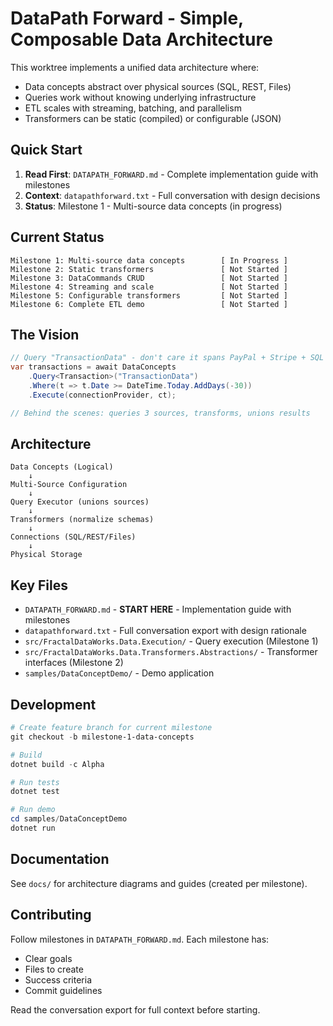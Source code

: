 # DataPath Forward - Simple, Composable Data Architecture

This worktree implements a unified data architecture where:
- Data concepts abstract over physical sources (SQL, REST, Files)
- Queries work without knowing underlying infrastructure
- ETL scales with streaming, batching, and parallelism
- Transformers can be static (compiled) or configurable (JSON)

## Quick Start

1. **Read First**: `DATAPATH_FORWARD.md` - Complete implementation guide with milestones
2. **Context**: `datapathforward.txt` - Full conversation with design decisions
3. **Status**: Milestone 1 - Multi-source data concepts (in progress)

## Current Status

```
Milestone 1: Multi-source data concepts        [ In Progress ]
Milestone 2: Static transformers               [ Not Started ]
Milestone 3: DataCommands CRUD                 [ Not Started ]
Milestone 4: Streaming and scale               [ Not Started ]
Milestone 5: Configurable transformers         [ Not Started ]
Milestone 6: Complete ETL demo                 [ Not Started ]
```

## The Vision

```csharp
// Query "TransactionData" - don't care it spans PayPal + Stripe + SQL
var transactions = await DataConcepts
    .Query<Transaction>("TransactionData")
    .Where(t => t.Date >= DateTime.Today.AddDays(-30))
    .Execute(connectionProvider, ct);

// Behind the scenes: queries 3 sources, transforms, unions results
```

## Architecture

```
Data Concepts (Logical)
    ↓
Multi-Source Configuration
    ↓
Query Executor (unions sources)
    ↓
Transformers (normalize schemas)
    ↓
Connections (SQL/REST/Files)
    ↓
Physical Storage
```

## Key Files

- `DATAPATH_FORWARD.md` - **START HERE** - Implementation guide with milestones
- `datapathforward.txt` - Full conversation export with design rationale
- `src/FractalDataWorks.Data.Execution/` - Query execution (Milestone 1)
- `src/FractalDataWorks.Data.Transformers.Abstractions/` - Transformer interfaces (Milestone 2)
- `samples/DataConceptDemo/` - Demo application

## Development

```powershell
# Create feature branch for current milestone
git checkout -b milestone-1-data-concepts

# Build
dotnet build -c Alpha

# Run tests
dotnet test

# Run demo
cd samples/DataConceptDemo
dotnet run
```

## Documentation

See `docs/` for architecture diagrams and guides (created per milestone).

## Contributing

Follow milestones in `DATAPATH_FORWARD.md`. Each milestone has:
- Clear goals
- Files to create
- Success criteria
- Commit guidelines

Read the conversation export for full context before starting.
